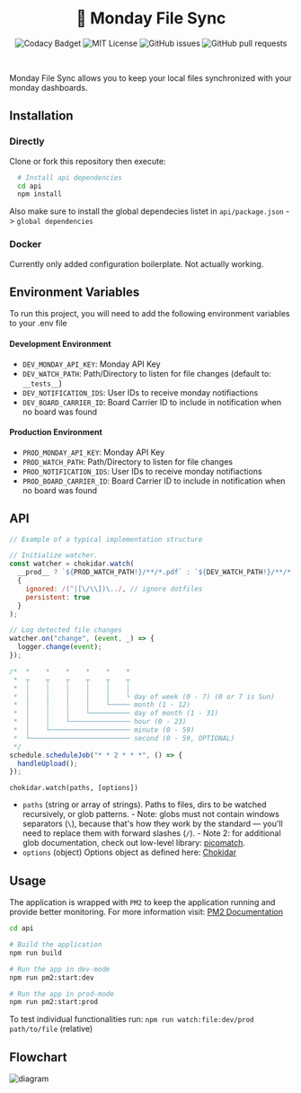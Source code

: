 <h1 align="center">🔁 Monday File Sync</h1>

<p align="center">
  <img alt="Codacy Badget" src="https://app.codacy.com/project/badge/Grade/2394e50329994765934a964e0dfab8e2"/>
  <img alt="MIT License" src="https://img.shields.io/apm/l/atomic-design-ui.svg?"/>
  <img alt="GitHub issues" src="https://img.shields.io/github/issues/paulbuechner/monday-file-sync"/>
  <img alt="GitHub pull requests" src="https://img.shields.io/github/issues-pr/paulbuechner/monday-file-sync"/>
</p>
<br />

Monday File Sync allows you to keep your local files synchronized with your monday dashboards.

## Installation

### Directly

Clone or fork this repository then execute:

```bash
  # Install api dependencies
  cd api
  npm install
```

Also make sure to install the global dependecies listet in `api/package.json` -> `global dependencies`

### Docker

Currently only added configuration boilerplate. Not actually working.

## Environment Variables

To run this project, you will need to add the following environment variables to your .env file

#### Development Environment

- `DEV_MONDAY_API_KEY`: Monday API Key
- `DEV_WATCH_PATH`: Path/Directory to listen for file changes (default to: `__tests__`)
- `DEV_NOTIFICATION_IDS`: User IDs to receive monday notifiactions
- `DEV_BOARD_CARRIER_ID`: Board Carrier ID to include in notification when no board was found

#### Production Environment

- `PROD_MONDAY_API_KEY`: Monday API Key
- `PROD_WATCH_PATH`: Path/Directory to listen for file changes
- `PROD_NOTIFICATION_IDS`: User IDs to receive monday notifiactions
- `PROD_BOARD_CARRIER_ID`: Board Carrier ID to include in notification when no board was found

## API

```javascript
// Example of a typical implementation structure

// Initialize watcher.
const watcher = chokidar.watch(
  __prod__ ? `${PROD_WATCH_PATH!}/**/*.pdf` : `${DEV_WATCH_PATH!}/**/*.pdf`,
  {
    ignored: /(^|[\/\\])\../, // ignore dotfiles
    persistent: true
  }
);

// Log detected file changes
watcher.on("change", (event, _) => {
  logger.change(event);
});

/*  *    *    *    *    *    *
 *  ┬    ┬    ┬    ┬    ┬    ┬
 *  │    │    │    │    │    │
 *  │    │    │    │    │    └ day of week (0 - 7) (0 or 7 is Sun)
 *  │    │    │    │    └───── month (1 - 12)
 *  │    │    │    └────────── day of month (1 - 31)
 *  │    │    └─────────────── hour (0 - 23)
 *  │    └──────────────────── minute (0 - 59)
 *  └───────────────────────── second (0 - 59, OPTIONAL)
 */
schedule.scheduleJob("* * 2 * * *", () => {
  handleUpload();
});
```

`chokidar.watch(paths, [options])`

- `paths` (string or array of strings). Paths to files, dirs to be watched
  recursively, or glob patterns. - Note: globs must not contain windows separators (`\`),
  because that's how they work by the standard —
  you'll need to replace them with forward slashes (`/`). - Note 2: for additional glob documentation, check out low-level
  library: [picomatch](https://github.com/micromatch/picomatch).
- `options` (object) Options object as defined here: [Chokidar](https://github.com/paulmillr/chokidar)

## Usage

The application is wrapped with `PM2` to keep the application running and provide better monitoring. For more information visit: [PM2 Documentation](https://pm2.keymetrics.io/docs/usage/quick-start/)

```bash
cd api

# Build the application
npm run build

# Run the app in dev-mode
npm run pm2:start:dev

# Run the app in prod-mode
npm run pm2:start:prod
```

To test individual functionalities run: `npm run watch:file:dev/prod path/to/file` (relative)

## Flowchart

![diagram](https://user-images.githubusercontent.com/45827409/132483419-69923a0c-28d5-47f3-8e61-f6f9675c6fdb.png)
